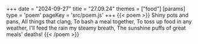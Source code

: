 +++
date = "2024-09-27"
title = "27.09.24"
themes = ["food"]
[params]
  type = 'poem'
  pageKey = 'src/poem.js'
+++
{{< poem >}}
Shiny pots and pans,
All things that clang,
To bash a meal together,
To toss up food in any weather,
I'll feed the rain my steamy breath,
The sunshine puffs of great meals' deaths!
{{< /poem >}}